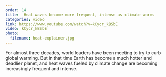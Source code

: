 ```yaml
---
order: 14
title:  Heat waves become more frequent, intense as climate warms
categories: video
link: https://www.youtube.com/watch?v=kCycr_kBSbE
video: kCycr_kBSbE
photo:
  filename: heat-explainer.jpg
---
```


For almost three decades, world leaders have been meeting to try to curb global warming. But in that time Earth has become a much hotter and deadlier planet, and heat waves fueled by climate change are becoming increasingly frequent and intense. 